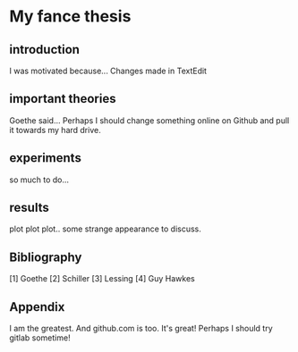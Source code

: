 # My fance thesis

## introduction
I was motivated because...
Changes made in TextEdit


## important theories
Goethe said...
Perhaps I should change something online on Github and pull it towards my hard drive.

## experiments
so much to do...


## results
plot plot plot..
some strange appearance to discuss.

## Bibliography
[1] Goethe
[2] Schiller
[3] Lessing
[4] Guy Hawkes

## Appendix
I am the greatest.
And github.com is too. It's great! Perhaps I should try gitlab sometime!

